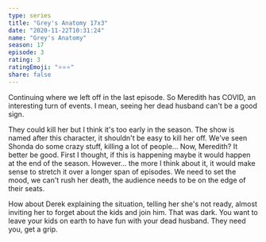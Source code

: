 ```yaml
---
type: series
title: "Grey's Anatomy 17x3"
date: "2020-11-22T10:31:24"
name: "Grey's Anatomy"
season: 17
episode: 3
rating: 3
ratingEmoji: "⭐️⭐️⭐️"
share: false
---
```


Continuing where we left off in the last episode. So Meredith has COVID, an interesting turn of events. I mean, seeing her dead husband can't be a good sign.

They could kill her but I think it's too early in the season. The show is named after this character, it shouldn't be easy to kill her off. We've seen Shonda do some crazy stuff, killing a lot of people... Now, Meredith? It better be good.
First I thought, if this is happening maybe it would happen at the end of the season. However... the more I think about it, it would make sense to stretch it over a longer span of episodes. We need to set the mood, we can't rush her death, the audience needs to be on the edge of their seats.

How about Derek explaining the situation, telling her she's not ready, almost inviting her to forget about the kids and join him. That was dark. You want to leave your kids on earth to have fun with your dead husband. They need you, get a grip.
